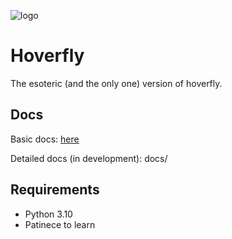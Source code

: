 ![logo](https://user-images.githubusercontent.com/65429873/144708552-349ea49a-5004-485f-a9b1-ad9014a74b20.png)

# Hoverfly
The esoteric (and the only one) version of hoverfly.

## Docs
Basic docs: [here](https://esolangs.org/wiki/Hoverfly)

Detailed docs (in development): docs/

## Requirements
* Python 3.10
* Patinece to learn
